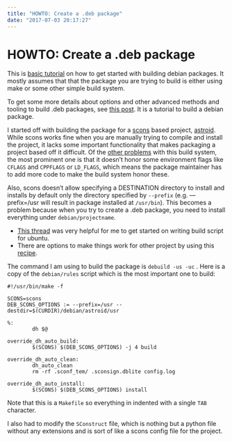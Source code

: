 ```yaml
---
title: "HOWTO: Create a .deb package"
date: "2017-07-03 20:17:27"
---
```



# HOWTO: Create a .deb package
This is  [basic tutorial](https://wiki.debian.org/Packaging/Intro?action=show&redirect=IntroDebianPackaging) on how to get started with building debian packages. It mostly assumes that that the package you are trying to build is either using make or some other simple build system.

To get some more details about options and other advanced methods and tooling to build .deb packages, see [this post](https://wiki.debian.org/BuildingTutorial#Edit_the_source_code). It is a tutorial to build a debian package.

I started off with building the package for a [scons](http://scons.org/) based project, [astroid](https://github.com/astroidmail/astroid/). While scons works fine when you are manually trying to compile and install the project, it lacks some important functionality that makes packaging a project based off it difficult. Of the [other problems](https://wiki.gentoo.org/wiki/SCons#Why_you_should_NOT_use_SCons_in_your_project) with this build system, the most prominent one is that it doesn’t honor some environment flags like `CFLAGS` and `CPPFLAGS` or `LD_FLAGS`, which means the package maintainer has to add more code to make the build system honor these. 

Also, scons doesn’t allow specifying a DESTINATION directory to install and installs by default only the directory specified by `--prefix` (e.g. —prefix=/usr will result in package installed at `/usr/bin`). This becomes a problem because when you try to create a .deb package, you need to install everything under `debian/projectname`. 


- [This thread](https://askubuntu.com/questions/245008/what-is-the-right-way-to-debianize-software-that-uses-the-scons-build-system) was very helpful for me to get started on writing build script for ubuntu.
- There are options to make things work for other project by using this [recipe](https://bitbucket.org/scons/scons/wiki/Installer).


The command I am using to build the package is `debuild -us -uc` . Here is a copy of the `debian/rules` script which is the most important one to build:


    #!/usr/bin/make -f
    
    SCONS=scons
    DEB_SCONS_OPTIONS := --prefix=/usr --destdir=$(CURDIR)/debian/astroid/usr
    
    %:
            dh $@
    
    override_dh_auto_build:
            $(SCONS) $(DEB_SCONS_OPTIONS) -j 4 build
    
    override_dh_auto_clean:
            dh_auto_clean
            rm -rf .sconf_tem/ .sconsign.dblite config.log
    
    override_dh_auto_install:
            $(SCONS) $(DEB_SCONS_OPTIONS) install

Note that this is a `Makefile` so everything in indented with a single `TAB` character.

I also had to modify the `SConstruct` file, which is nothing but a python file without any extensions and is sort of like a scons config file for the project.



